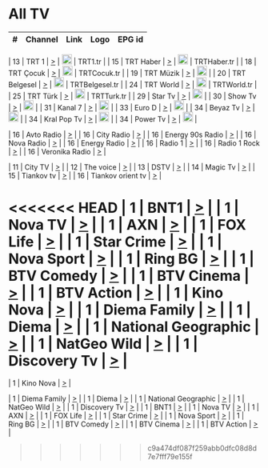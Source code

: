 <h1>All TV</h1>

| #   | Channel        | Link  | Logo | EPG id |
|:---:|:--------------:|:-----:|:----:|:------:|

| 13  | TRT 1            | [>](https://tv-trt1.medya.trt.com.tr/master.m3u8) | <img height="20" src="https://i.imgur.com/j786OLG.png"/> | TRT1.tr |
| 15  | TRT Haber        | [>](https://tv-trthaber.medya.trt.com.tr/master.m3u8) | <img height="20" src="https://i.imgur.com/OVfo8Ab.png"/> | TRTHaber.tr |
| 18  | TRT Çocuk        | [>](https://tv-trtcocuk.medya.trt.com.tr/master.m3u8) | <img height="20" src="https://i.imgur.com/QLFmD6d.png"/> | TRTCocuk.tr |
| 19  | TRT Müzik        | [>](https://tv-trtmuzik.medya.trt.com.tr/master.m3u8) | <img height="20" src="https://i.imgur.com/fIVFCEd.png"/> |
| 20  | TRT Belgesel     | [>](https://tv-trtbelgesel.medya.trt.com.tr/master.m3u8) | <img height="20" src="https://i.imgur.com/MGO87pe.png"/> | TRTBelgesel.tr |
| 24  | TRT World        | [>](https://tv-trtworld.medya.trt.com.tr/master.m3u8) | <img height="20" src="https://i.imgur.com/JEA2xpv.png"/> | TRTWorld.tr |
| 25  | TRT Türk         | [>](https://tv-trtturk.medya.trt.com.tr/master.m3u8) | <img height="20" src="https://i.imgur.com/OSTOQNw.png"/> | TRTTurk.tr |
| 29  | Star Tv   | [>](https://dogus-live.daioncdn.net/startv/startv_360p.m3u8) | <img height="20" src="https://i.imgur.com/IebUZx1.png"/> |
| 30  | Show Tv     | [>](https://ciner-live.daioncdn.net/showtv/showtv.m3u8) | <img height="20" src="https://i.imgur.com/IebUZx1.png"/> |
| 31  | Kanal 7     | [>](https://kanal7-live.daioncdn.net/kanal7/kanal7.m3u8) | <img height="20" src="https://i.imgur.com/IebUZx1.png"/> |
| 33  | Euro D    | [>](https://www.youtube.com/user/KanalD/live) | <img height="20" src="https://i.imgur.com/IebUZx1.png"/> |
| 34  | Beyaz Tv     | [>](https://beyaztv-live.daioncdn.net/beyaztv/beyaztv.m3u8) | <img height="20" src="https://i.imgur.com/IebUZx1.png"/> |
| 34  | Kral Pop Tv     | [>](https://www.youtube.com/watch?v=GuFTuKoXepw) | <img height="20" src="https://i.imgur.com/IebUZx1.png"/> |
| 34  | Power Tv     | [>](https://livetv.powerapp.com.tr/powerTV/powerhd.smil/chunklist.m3u8) | <img height="20" src="https://i.imgur.com/IebUZx1.png"/> |

| 16  | Avto Radio | [>](http://stream.metacast.eu/avtoradio.mp3.m3u) |
| 16  | City Radio | [>](http://stream.metacast.eu/city.aac.m3u) |
| 16  | Energy 90s Radio | [>](http://stream.metacast.eu/energy-90s.m3u) |
| 16  | Nova Radio | [>](http://stream.metacast.eu/nova.aac.m3u) |
| 16  | Energy Radio | [>](http://stream.metacast.eu/nrj.aac.m3u) |
| 16  | Radio 1 | [>](http://stream.metacast.eu/radio1.aac.m3u) |
| 16  | Radio 1 Rock | [>](http://stream.metacast.eu/radio1rock.aac.m3u) |
| 16  | Veronika Radio | [>](http://stream.metacast.eu/veronika.aac.m3u) |

| 11  | City TV | [>](https://tv.city.bg/play/tshls/citytv/index.m3u8) |
| 12  | The voice | [>](https://bss1.neterra.tv/thevoice/thevoice.m3u8) |
| 13  | DSTV | [>](http://46.249.95.140:8081/hls/data.m3u8) |
| 14  | Magic Tv | [>](https://bss1.neterra.tv/magictv/magictv.m3u8) |
| 15  | Tiankov tv | [>](https://streamer103.neterra.tv/tiankov-folk/live.m3u8) |
| 16  | Tiankov orient tv | [>](https://streamer103.neterra.tv/tiankov-orient/live.m3u8) |

<<<<<<< HEAD
| 1 | BNT1 | [>](https://ymkaya.xyz:31352/tv/bnt1/playlist.m3u8?wmsAuthSign=c2VydmVyX3RpbWU9Ni8xNC8yMDI1IDY6NDQ6NDkgUE0maGFzaF92YWx1ZT0yU3RFTjJZWkV2NlEvMGlaeVNHS0d3PT0mdmFsaWRtaW51dGVzPTYw) |
| 1 | Nova TV | [>](https://ymkaya.xyz:31352/tv/novatv/playlist.m3u8?wmsAuthSign=c2VydmVyX3RpbWU9Ni8xNC8yMDI1IDY6NDQ6NTkgUE0maGFzaF92YWx1ZT0rYlhlR3RrSkhFZUtXNzVZYUdRamRnPT0mdmFsaWRtaW51dGVzPTYw) |
| 1 | AXN | [>](https://ymkaya.xyz:31352/tv/axn/playlist.m3u8?wmsAuthSign=c2VydmVyX3RpbWU9Ni8xNC8yMDI1IDY6NDU6MTAgUE0maGFzaF92YWx1ZT13VWMvK0NYcHY3NUNkTXVoSDRmeWRnPT0mdmFsaWRtaW51dGVzPTYw) |
| 1 | FOX Life | [>](https://ymkaya.xyz:31352/tv/foxlife/playlist.m3u8?wmsAuthSign=c2VydmVyX3RpbWU9Ni8xNC8yMDI1IDY6NDU6MjAgUE0maGFzaF92YWx1ZT1MU1JGOTY5S1l5d2FWdHdVMGdRWVF3PT0mdmFsaWRtaW51dGVzPTYw) |
| 1 | Star Crime | [>](https://ymkaya.xyz:31352/tv/foxcrime/playlist.m3u8?wmsAuthSign=c2VydmVyX3RpbWU9Ni8xNC8yMDI1IDY6NDU6MzAgUE0maGFzaF92YWx1ZT1CSlN5N3V0YkdwL2Q3R21kL0sxL1pnPT0mdmFsaWRtaW51dGVzPTYw) |
| 1 | Nova Sport | [>](https://ymkaya.xyz:31352/tv/novasport/playlist.m3u8?wmsAuthSign=c2VydmVyX3RpbWU9Ni8xNC8yMDI1IDY6NDU6MzkgUE0maGFzaF92YWx1ZT1YWm9NOTlydkF6YWRHdGlvUHZOMGZRPT0mdmFsaWRtaW51dGVzPTYw) |
| 1 | Ring BG | [>](https://ymkaya.xyz:31352/tv/ringbg/playlist.m3u8?wmsAuthSign=c2VydmVyX3RpbWU9Ni8xNC8yMDI1IDY6NDU6NDkgUE0maGFzaF92YWx1ZT1CNXA4NjZMakR6aDJ2ZmdnUHlPbll3PT0mdmFsaWRtaW51dGVzPTYw) |
| 1 | BTV Comedy | [>](https://ymkaya.xyz:31352/tv/btvcomedy/playlist.m3u8?wmsAuthSign=c2VydmVyX3RpbWU9Ni8xNC8yMDI1IDY6NDU6NTkgUE0maGFzaF92YWx1ZT15ZlFBYUNQaGc5NVF1Vm9uT3RQTUpRPT0mdmFsaWRtaW51dGVzPTYw) |
| 1 | BTV Cinema | [>](https://ymkaya.xyz:31352/tv/btvcinema/playlist.m3u8?wmsAuthSign=c2VydmVyX3RpbWU9Ni8xNC8yMDI1IDY6NDY6MDkgUE0maGFzaF92YWx1ZT1TTFpxaE5mQ09mZnhId2NtMUFCSjFRPT0mdmFsaWRtaW51dGVzPTYw) |
| 1 | BTV Action | [>](https://ymkaya.xyz:31352/tv/btvaction/playlist.m3u8?wmsAuthSign=c2VydmVyX3RpbWU9Ni8xNC8yMDI1IDY6NDY6MTggUE0maGFzaF92YWx1ZT1FTWltdjVRMzZaVVJrdGEwVTZDNHVnPT0mdmFsaWRtaW51dGVzPTYw) |
| 1 | Kino Nova | [>](https://ymkaya.xyz:31352/tv/kinonova/playlist.m3u8?wmsAuthSign=c2VydmVyX3RpbWU9Ni8xNC8yMDI1IDY6NDY6MjggUE0maGFzaF92YWx1ZT1vaUU3ejA3cGFlYTYralNFcitmMm9BPT0mdmFsaWRtaW51dGVzPTYw) |
| 1 | Diema Family | [>](https://ymkaya.xyz:31352/tv/diemafamily/playlist.m3u8?wmsAuthSign=c2VydmVyX3RpbWU9Ni8xNC8yMDI1IDY6NDY6MzggUE0maGFzaF92YWx1ZT0zNlFSWmt3QndOU0NQbEcyaERSdU5RPT0mdmFsaWRtaW51dGVzPTYw) |
| 1 | Diema | [>](https://ymkaya.xyz:31352/tv/diema/playlist.m3u8?wmsAuthSign=c2VydmVyX3RpbWU9Ni8xNC8yMDI1IDY6NDY6NDcgUE0maGFzaF92YWx1ZT1QRG5GNElpbWxzY2RTdmtWdGlMRTlRPT0mdmFsaWRtaW51dGVzPTYw) |
| 1 | National Geographic | [>](https://ymkaya.xyz:31352/tv/natgeo/playlist.m3u8?wmsAuthSign=c2VydmVyX3RpbWU9Ni8xNC8yMDI1IDY6NDY6NTcgUE0maGFzaF92YWx1ZT0vWUhLMkFuWUtPUXdONEJHb2lXb2hBPT0mdmFsaWRtaW51dGVzPTYw) |
| 1 | NatGeo Wild | [>](https://ymkaya.xyz:31352/tv/natgeowild/playlist.m3u8?wmsAuthSign=c2VydmVyX3RpbWU9Ni8xNC8yMDI1IDY6NDc6MDggUE0maGFzaF92YWx1ZT1ORGxRS2owV0diUEJTZU9IU3ZoRHBnPT0mdmFsaWRtaW51dGVzPTYw) |
| 1 | Discovery Tv | [>](https://ymkaya.xyz:31352/tv/discovery/playlist.m3u8?wmsAuthSign=c2VydmVyX3RpbWU9Ni8xNC8yMDI1IDY6NDc6MTggUE0maGFzaF92YWx1ZT05THhyZEJya210S3lEMWlZTXdTR29nPT0mdmFsaWRtaW51dGVzPTYw) |
=======


| 1 | Kino Nova | [>](https://ymkaya.xyz:11336/tv/kinonova/playlist.m3u8?wmsAuthSign=c2VydmVyX3RpbWU9MS8yLzIwMjUgNDo0MDoyMCBBTSZoYXNoX3ZhbHVlPWlFS1FrWEtMMVRFM3l5YklUWUJQUHc9PSZ2YWxpZG1pbnV0ZXM9NjA=) |

| 1 | Diema Family | [>](https://ymkaya.xyz:11336/tv/diemafamily/playlist.m3u8?wmsAuthSign=c2VydmVyX3RpbWU9MS8yLzIwMjUgNDo0MDozMCBBTSZoYXNoX3ZhbHVlPUVUaTVKTldvZTF5WVVCM0YwL21kaXc9PSZ2YWxpZG1pbnV0ZXM9NjA=) |
| 1 | Diema | [>](https://ymkaya.xyz:11336/tv/diema/playlist.m3u8?wmsAuthSign=c2VydmVyX3RpbWU9MS8yLzIwMjUgNDo0MDo0MCBBTSZoYXNoX3ZhbHVlPVlYMWVJT2NuUjNpUTBsaytEUFFOS2c9PSZ2YWxpZG1pbnV0ZXM9NjA=) |
| 1 | National Geographic | [>](https://ymkaya.xyz:11336/tv/natgeo/playlist.m3u8?wmsAuthSign=c2VydmVyX3RpbWU9MS8yLzIwMjUgNDo0MTo0MSBBTSZoYXNoX3ZhbHVlPTJQTlVmcG5nYWx0M013eUhGRGxnd0E9PSZ2YWxpZG1pbnV0ZXM9NjA=) |
| 1 | NatGeo Wild | [>](https://ymkaya.xyz:11336/tv/natgeowild/playlist.m3u8?wmsAuthSign=c2VydmVyX3RpbWU9MS8yLzIwMjUgNDo0MTo1MSBBTSZoYXNoX3ZhbHVlPVl1OXZaTTliN0hGWEN3eDBYd1duNkE9PSZ2YWxpZG1pbnV0ZXM9NjA=) |
| 1 | Discovery Tv | [>](https://ymkaya.xyz:11336/tv/discovery/playlist.m3u8?wmsAuthSign=c2VydmVyX3RpbWU9MS8yLzIwMjUgNDo0MjowMSBBTSZoYXNoX3ZhbHVlPWtBQmdLNlY2RmQwWElzMVYzSDJyVkE9PSZ2YWxpZG1pbnV0ZXM9NjA=) |
| 1 | BNT1 | [>](https://ymkaya.xyz:11336/tv/bnt1/playlist.m3u8?wmsAuthSign=c2VydmVyX3RpbWU9MS8yLzIwMjUgNDozODozOCBBTSZoYXNoX3ZhbHVlPVVrMVlRQXpJWlhYeUh6ZFVpSC9NMUE9PSZ2YWxpZG1pbnV0ZXM9NjA=) |
| 1 | Nova TV | [>](https://ymkaya.xyz:11336/tv/novatv/playlist.m3u8?wmsAuthSign=c2VydmVyX3RpbWU9MS8yLzIwMjUgNDozODo0OCBBTSZoYXNoX3ZhbHVlPUVxQjh1a0ZzYkVGZU8zZDFGTzdreVE9PSZ2YWxpZG1pbnV0ZXM9NjA=) |
| 1 | AXN | [>](https://ymkaya.xyz:11336/tv/axn/playlist.m3u8?wmsAuthSign=c2VydmVyX3RpbWU9MS8yLzIwMjUgNDozODo1OCBBTSZoYXNoX3ZhbHVlPUpkWStGY1hkNXhaOVpPZ0thQ0FZL3c9PSZ2YWxpZG1pbnV0ZXM9NjA=) |
| 1 | FOX Life | [>](https://ymkaya.xyz:11336/tv/foxlife/playlist.m3u8?wmsAuthSign=c2VydmVyX3RpbWU9MS8yLzIwMjUgNDozOToxMCBBTSZoYXNoX3ZhbHVlPWt1ZDc1T3AzYlZDTjJnSy9TU0xJZlE9PSZ2YWxpZG1pbnV0ZXM9NjA=) |
| 1 | Star Crime | [>](https://ymkaya.xyz:11336/tv/foxcrime/playlist.m3u8?wmsAuthSign=c2VydmVyX3RpbWU9MS8yLzIwMjUgNDozOToyMCBBTSZoYXNoX3ZhbHVlPXIwVU45Nm9FR1l2enNkTG9TanBxbmc9PSZ2YWxpZG1pbnV0ZXM9NjA=) |
| 1 | Nova Sport | [>](https://ymkaya.xyz:11336/tv/novasport/playlist.m3u8?wmsAuthSign=c2VydmVyX3RpbWU9MS8yLzIwMjUgNDozOTozMCBBTSZoYXNoX3ZhbHVlPXlSZ0UxazVaM0xhSmc0NmR4T0c1T2c9PSZ2YWxpZG1pbnV0ZXM9NjA=) |
| 1 | Ring BG | [>](https://ymkaya.xyz:11336/tv/ringbg/playlist.m3u8?wmsAuthSign=c2VydmVyX3RpbWU9MS8yLzIwMjUgNDozOTo0MCBBTSZoYXNoX3ZhbHVlPTR4aUlFNHVUYWN4enY1WkVuOFZma2c9PSZ2YWxpZG1pbnV0ZXM9NjA=) |
| 1 | BTV Comedy | [>](https://ymkaya.xyz:11336/tv/btvcomedy/playlist.m3u8?wmsAuthSign=c2VydmVyX3RpbWU9MS8yLzIwMjUgNDozOTo1MCBBTSZoYXNoX3ZhbHVlPUtrMTJ2RHNTTUU1RFp1ZkVOdXFSK3c9PSZ2YWxpZG1pbnV0ZXM9NjA=) |
| 1 | BTV Cinema | [>](https://ymkaya.xyz:11336/tv/btvcinema/playlist.m3u8?wmsAuthSign=c2VydmVyX3RpbWU9MS8yLzIwMjUgNDozOTo1OSBBTSZoYXNoX3ZhbHVlPTZWcU9FZW56cG1NM1lrYy8xNE5NeHc9PSZ2YWxpZG1pbnV0ZXM9NjA=) |
| 1 | BTV Action | [>](https://ymkaya.xyz:11336/tv/btvaction/playlist.m3u8?wmsAuthSign=c2VydmVyX3RpbWU9MS8yLzIwMjUgNDo0MDoxMCBBTSZoYXNoX3ZhbHVlPUlDd0ErRkZVWThyMVZwR3c2REdGZ3c9PSZ2YWxpZG1pbnV0ZXM9NjA=) |
>>>>>>> c9a474df087f259abb0dfc08d8d7e7fff79e155f
